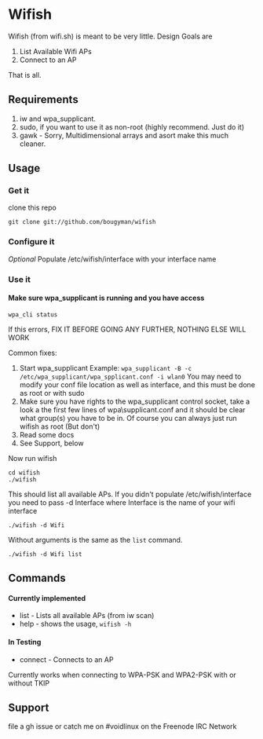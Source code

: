 # Wifish

Wifish (from wifi.sh) is meant to be very little. Design Goals are

1. List Available Wifi APs
2. Connect to an AP

That is all.

## Requirements

1. iw and wpa\_supplicant.
2. sudo, if you want to use it as non-root (highly recommend. Just do it)
3. gawk - Sorry, Multidimensional arrays and asort make this much cleaner.

## Usage

### Get it
clone this repo
```
git clone git://github.com/bougyman/wifish
```

### Configure it

*Optional* Populate /etc/wifish/interface with your interface name


### Use it

#### Make sure wpa\_supplicant is running and you have access

```
wpa_cli status
```

If this errors, FIX IT BEFORE GOING ANY FURTHER, NOTHING ELSE WILL WORK

Common fixes:

1. Start wpa\_supplicant Example: `wpa_supplicant -B -c /etc/wpa_supplicant/wpa_spplicant.conf -i wlan0`
   You may need to modify your conf file location as well as interface, and this must be done as root or with sudo
2. Make sure you have rights to the wpa\_supplicant control socket, take a look a the first few lines of wpa\supplicant.conf
   and it should be clear what group(s) you have to be in. Of course you can always just run wifish as root (But don't)
3. Read some docs
4. See Support, below

Now run wifish

```
cd wifish
./wifish
```

This should list all available APs. If you didn't populate /etc/wifish/interface you need to pass -d Interface where Interface is the name of your wifi interface

```
./wifish -d Wifi
```

Without arguments is the same as the `list` command.

```
./wifish -d Wifi list
```

## Commands

#### Currently implemented

* list - Lists all available APs (from iw scan)
* help - shows the usage, `wifish -h`

#### In Testing

* connect - Connects to an AP

Currently works when connecting to WPA-PSK and WPA2-PSK with or without TKIP

## Support

file a gh issue or catch me on #voidlinux on the Freenode IRC Network

